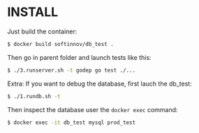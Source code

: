 INSTALL
=======

Just build the container:
```sh
$ docker build softinnov/db_test .
```

Then go in parent folder and launch tests like this:
```sh
$ ./3.runserver.sh -t godep go test ./...
```

Extra:
If you want to debug the database, first lauch the db_test:
```sh
$ ./1.rundb.sh -t
```

Then inspect the database user the `docker exec` command:
```sh
$ docker exec -it db_test mysql prod_test
```
